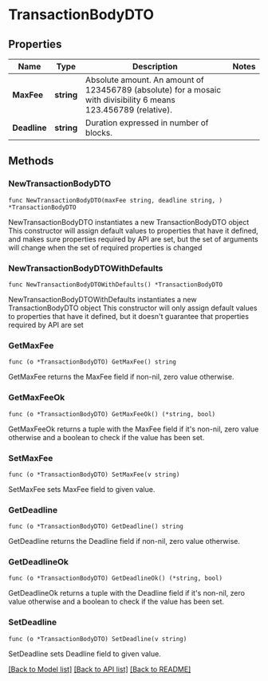 # TransactionBodyDTO

## Properties

Name | Type | Description | Notes
------------ | ------------- | ------------- | -------------
**MaxFee** | **string** | Absolute amount. An amount of 123456789 (absolute) for a mosaic with divisibility 6 means 123.456789 (relative). | 
**Deadline** | **string** | Duration expressed in number of blocks. | 

## Methods

### NewTransactionBodyDTO

`func NewTransactionBodyDTO(maxFee string, deadline string, ) *TransactionBodyDTO`

NewTransactionBodyDTO instantiates a new TransactionBodyDTO object
This constructor will assign default values to properties that have it defined,
and makes sure properties required by API are set, but the set of arguments
will change when the set of required properties is changed

### NewTransactionBodyDTOWithDefaults

`func NewTransactionBodyDTOWithDefaults() *TransactionBodyDTO`

NewTransactionBodyDTOWithDefaults instantiates a new TransactionBodyDTO object
This constructor will only assign default values to properties that have it defined,
but it doesn't guarantee that properties required by API are set

### GetMaxFee

`func (o *TransactionBodyDTO) GetMaxFee() string`

GetMaxFee returns the MaxFee field if non-nil, zero value otherwise.

### GetMaxFeeOk

`func (o *TransactionBodyDTO) GetMaxFeeOk() (*string, bool)`

GetMaxFeeOk returns a tuple with the MaxFee field if it's non-nil, zero value otherwise
and a boolean to check if the value has been set.

### SetMaxFee

`func (o *TransactionBodyDTO) SetMaxFee(v string)`

SetMaxFee sets MaxFee field to given value.


### GetDeadline

`func (o *TransactionBodyDTO) GetDeadline() string`

GetDeadline returns the Deadline field if non-nil, zero value otherwise.

### GetDeadlineOk

`func (o *TransactionBodyDTO) GetDeadlineOk() (*string, bool)`

GetDeadlineOk returns a tuple with the Deadline field if it's non-nil, zero value otherwise
and a boolean to check if the value has been set.

### SetDeadline

`func (o *TransactionBodyDTO) SetDeadline(v string)`

SetDeadline sets Deadline field to given value.



[[Back to Model list]](../README.md#documentation-for-models) [[Back to API list]](../README.md#documentation-for-api-endpoints) [[Back to README]](../README.md)


